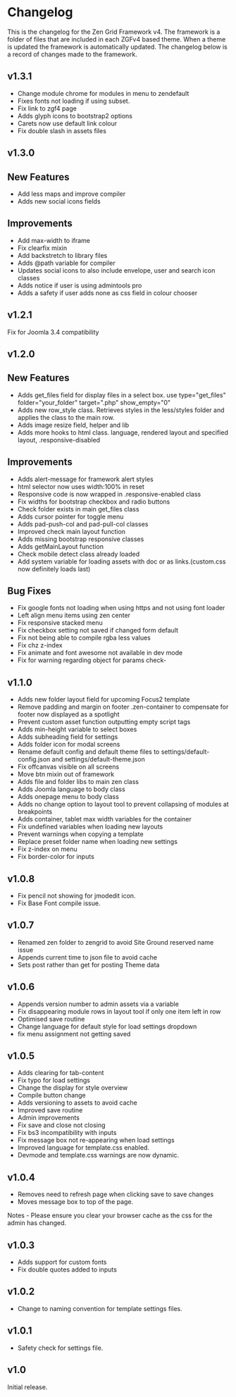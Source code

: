 Changelog
======

This is the changelog for the Zen Grid Framework v4. The framework is a folder of files that are included in each ZGFv4 based theme. When a theme is updated the framework is automatically updated. The changelog below is a record of changes made to the framework.

v1.3.1
---
- Change module chrome for modules in menu to zendefault
- Fixes fonts not loading if using subset.
- Fix link to zgf4 page
- Adds glyph icons to bootstrap2 options
- Carets now use default link colour
- Fix double slash in assets files


v1.3.0
---

New Features
----
- Add less maps and improve compiler
- Adds new social icons fields

Improvements
----
- Add max-width to iframe
- Fix clearfix mixin
- Add backstretch to library files
- Adds @path variable for compiler
- Updates social icons to also include envelope, user and search icon classes
- Adds notice if user is using admintools pro
- Adds a safety if user adds none as css field in colour chooser


v1.2.1
---
Fix for Joomla 3.4 compatibility

v1.2.0
---

New Features
----
- Adds get_files field for display files in a select box. use type="get_files" folder="your_folder" target=".php" show_empty="0" 
- Adds new row_style class. Retrieves styles in the less/styles folder and applies the class to the main row.
- Adds image resize field, helper and lib
- Adds more hooks to html class. language, rendered layout and specified layout, .responsive-disabled

Improvements
----
- Adds alert-message for framework alert styles
- html selector now uses width:100% in reset
- Responsive code is now wrapped in .responsive-enabled class
- Fix widths for bootstrap checkbox and radio buttons
- Check folder exists in main get_files class
- Adds cursor pointer for toggle menu
- Adds pad-push-col and pad-pull-col classes
- Improved check main layout function
- Adds missing bootstrap responsive classes
- Adds getMainLayout function
- Check mobile detect class already loaded
- Add system variable for loading assets with doc or as links.(custom.css now definitely loads last)

Bug Fixes
----
- Fix google fonts not loading when using https and not using font loader
- Left align menu items using zen center
- Fix responsive stacked menu
- Fix checkbox setting not saved if changed form default
- Fix not being able to compile rgba less values
- Fix chz z-index 
- Fix animate and font awesome not available in dev mode
- Fix for warning regarding object for params check- 


v1.1.0
----
- Adds new folder layout field for upcoming Focus2 template
- Remove padding and margin on footer .zen-container to compensate for footer now displayed as a spotlight
- Prevent custom asset function outputting empty script tags
- Adds min-height variable to select boxes
- Adds subheading field for settings
- Adds folder icon for modal screens
- Rename default config and default theme files to settings/default-config.json and settings/default-theme.json
- Fix offcanvas visible on all screens
- Move btn mixin out of framework
- Adds file and folder libs to main zen class
- Adds Joomla language to body class
- Adds onepage menu to body class
- Adds no change option to layout tool to prevent collapsing of modules at breakpoints
- Adds container, tablet max width variables for the container
- Fix undefined variables when loading new layouts
- Prevent warnings when copying a template
- Replace preset folder name when loading new settings
- Fix z-index on menu 
- Fix border-color for inputs

v1.0.8
---
- Fix pencil not showing for jmodedit icon. 
- Fix Base Font compile issue. 

v1.0.7 
---
- Renamed zen folder to zengrid to avoid Site Ground reserved name issue
- Appends current time to json file to avoid cache
- Sets post rather than get for posting Theme data


v1.0.6
----
- Appends version number to admin assets via a variable
- Fix disappearing module rows in layout tool if only one item left in row
- Optimised save routine
- Change language for default style for load settings dropdown
- fix menu assignment not getting saved


v1.0.5
----
- Adds clearing for tab-content
- Fix typo for load settings
- Change the display for style overview
- Compile button change
- Adds versioning to assets to avoid cache
- Improved save routine
- Admin improvements
- Fix save and close not closing
- Fix bs3 incompatibility with inputs
- Fix message box not re-appearing when load settings
- Improved language for template.css enabled. 
- Devmode and template.css warnings are now dynamic.


v1.0.4
----
- Removes need to refresh page when clicking save to save changes
- Moves message box to top of the page.

Notes - Please ensure you clear your browser cache as the css for the admin has changed.


v1.0.3
----
- Adds support for custom fonts
- Fix double quotes added to inputs

v1.0.2
----
- Change to naming convention for template settings files.


v1.0.1
----
- Safety check for settings file.

v1.0
----
Initial release.